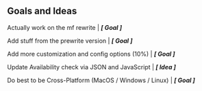## Goals and Ideas
Actually work on the mf rewrite | ***[ Goal ]***

Add stuff from the prewrite version | ***[ Goal ]***

Add more customization and config options (10%) | ***[ Goal ]***

Update Availability check via JSON and JavaScript | ***[ Idea ]***

Do best to be Cross-Platform (MacOS / Windows / Linux) | ***[ Goal ]***